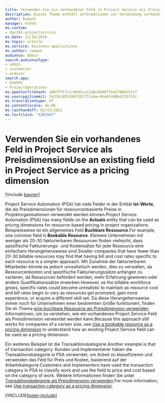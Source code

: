 ```yaml
---
title: Verwenden Sie ein vorhandenes Feld in Project Service als Preisdimension
description: Dieses Thema enthält Informationen zur Verwendung vorhandener Project Service-Felder als Preisdimensionen.
author: Rumant
manager: kfend
ms.custom:
- dyn365-projectservice
ms.date: 11/19/2018
ms.topic: article
ms.service: business-applications
ms.author: rumant
audience: Admin
search.audienceType:
- admin
- customizer
- enduser
search.app:
- D365PS
- ProjectOperations
ms.openlocfilehash: ad03f5f7c1c9e93ca12a8c8d48ffbd2f80b1511f
ms.sourcegitcommit: fa32b1893286f20271fa4ec4be8fc68bd135f53c
ms.translationtype: HT
ms.contentlocale: de-DE
ms.lasthandoff: 02/15/2021
ms.locfileid: "5281567"
---
```

# <a name="use-an-existing-field-in-project-service-as-a-pricing-dimension"></a><span data-ttu-id="2b70e-103">Verwenden Sie ein vorhandenes Feld in Project Service als Preisdimension</span><span class="sxs-lookup"><span data-stu-id="2b70e-103">Use an existing field in Project Service as a pricing dimension</span></span>

[!include [banner](../includes/psa-now-project-operations.md)]

<span data-ttu-id="2b70e-104">Project Service Automation (PSA) hat viele Felder in der Entität **Ist-Werte**, die als Preisdimensionen für ressourcenbasierte Preise in Projektorganisationen verwendet werden können.</span><span class="sxs-lookup"><span data-stu-id="2b70e-104">Project Service Automation (PSA) has many fields on the **Actuals** entity that can be used as pricing dimensions for resource-based pricing in project organizations.</span></span> <span data-ttu-id="2b70e-105">Beispielsweise ist ein allgemeines Feld **Buchbare Ressource**.</span><span class="sxs-lookup"><span data-stu-id="2b70e-105">For example, one common field is **Bookable Resource**.</span></span> <span data-ttu-id="2b70e-106">Kleinere Unternehmen mit weniger als 20-30 fakturierbaren Ressourcen finden vielleicht, dass spezifische Fakturierungs- und Kostensätze für jede Ressource eine einfachere Herangehensweise sind.</span><span class="sxs-lookup"><span data-stu-id="2b70e-106">Smaller companies that have fewer than 20-30 billable resources may find that having bill and cost rates specific to each resource is a simpler approach.</span></span> <span data-ttu-id="2b70e-107">Mit Zunahme der fakturierbaren Mitarbeiter könnte es jedoch unrealistisch werden, dies zu verwalten, da Ressourcenkosten und spezifische Fakturierungssätze anfangen zu variieren, da Ressourcen befördert werden, mehr Erfahrung gewinnen oder andere Qualifikationssätze erwerben.</span><span class="sxs-lookup"><span data-stu-id="2b70e-107">However, as the billable workforce grows, specific rates could become unrealistic to maintain as resource cost and bill rates begin to vary as resources get promoted, gain more experience, or acquire a different skill set.</span></span> <span data-ttu-id="2b70e-108">Da diese Herangehensweise immer noch für Unternehmen einer bestimmten Größe funktioniert, finden Sie im Thema [eine buchbare Ressource als Preisdimension verwenden](bookable-resource-pricing-dimension.md) Informationen, um zu verstehen, wie ein vorhandenes Project Service-Feld als Preisdimension verwendet werden kann.</span><span class="sxs-lookup"><span data-stu-id="2b70e-108">Because this approach still works for companies of a certain size, see [Use a bookable resource as a pricing dimension](bookable-resource-pricing-dimension.md) to understand how an existing Project Service field can be used as a pricing dimension.</span></span>

<span data-ttu-id="2b70e-109">Ein weiteres Beispiel ist die Transaktionskategorie.</span><span class="sxs-lookup"><span data-stu-id="2b70e-109">Another example is that of transaction category.</span></span> <span data-ttu-id="2b70e-110">Kunden und Implementierer haben die Transaktionskategorie in PSA verwendet, um Arbeit zu klassifizieren und verwenden das Feld für Preis und Kosten, basierend auf der Arbeitskategorie.</span><span class="sxs-lookup"><span data-stu-id="2b70e-110">Customers and Implementers have used the transaction category in PSA to classify work and use the field to price and cost based on the category of work.</span></span> <span data-ttu-id="2b70e-111">Weitere Informationen finden Sie unter [Transaktionskategorie als Preisdimension verwenden](transaction-category-pricing-dimension.md).</span><span class="sxs-lookup"><span data-stu-id="2b70e-111">For more information, see [Use transaction category as a pricing dimension](transaction-category-pricing-dimension.md).</span></span>


[!INCLUDE[footer-include](../includes/footer-banner.md)]